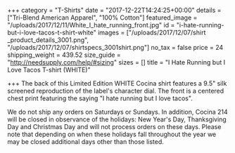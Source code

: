 +++
category = "T-Shirts"
date = "2017-12-22T14:24:25+00:00"
details = ["Tri-Blend American Apparel", "100% Cotton"]
featured_image = "/uploads/2017/12/11/White_I_hate_running_front.jpg"
id = "i-hate-running-but-i-love-tacos-t-shirt-white"
images = ["/uploads/2017/12/07/shirt _product_details_3001.png", "/uploads/2017/12/07/shirtspecs_3001shirt.png"]
no_tax = false
price = 24
shipping_weight = 439.52
size_guide = "http://needsupply.com/help/#sizing"
sizes = []
title = "I Hate Running but I Love Tacos T-shirt (WHITE)"

+++
The back of this Limited Edition WHITE Cocina shirt features a 9.5" silk screened reproduction of the label's character dial. The front is a centered chest print featuring the saying "I hate running but I love tacos".

We do not ship any orders on Saturdays or Sundays. In addition, Cocina 214 will be closed in observance of the holidays: New Year's Day, Thanksgiving Day and Christmas Day and will not process orders on these days. Please note that depending on when these holidays fall throughout the year we may be closed additional days other than those listed.